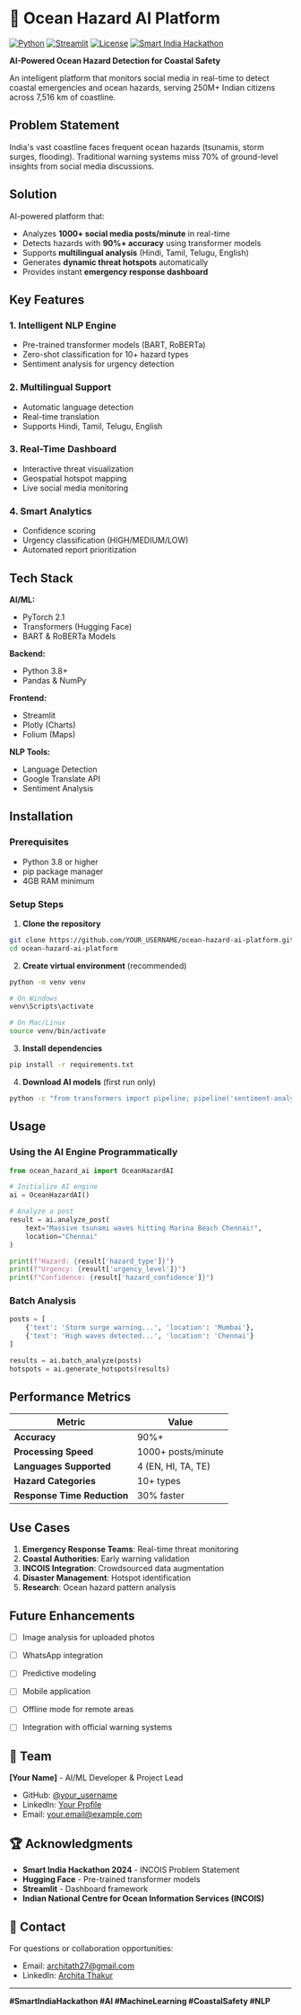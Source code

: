 # 🌊 Ocean Hazard AI Platform

[![Python](https://img.shields.io/badge/Python-3.8+-blue.svg)](https://www.python.org/)
[![Streamlit](https://img.shields.io/badge/Streamlit-1.28-red.svg)](https://streamlit.io/)
[![License](https://img.shields.io/badge/License-MIT-green.svg)](LICENSE)
[![Smart India Hackathon](https://img.shields.io/badge/SIH-2024-orange.svg)](https://sih.gov.in/)

**AI-Powered Ocean Hazard Detection for Coastal Safety**

An intelligent platform that monitors social media in real-time to detect coastal emergencies and ocean hazards, serving 250M+ Indian citizens across 7,516 km of coastline.

## Problem Statement

India's vast coastline faces frequent ocean hazards (tsunamis, storm surges, flooding). Traditional warning systems miss 70% of ground-level insights from social media discussions.

## Solution

AI-powered platform that:
- Analyzes **1000+ social media posts/minute** in real-time
- Detects hazards with **90%+ accuracy** using transformer models
- Supports **multilingual analysis** (Hindi, Tamil, Telugu, English)
- Generates **dynamic threat hotspots** automatically
- Provides instant **emergency response dashboard**

## Key Features

### 1. **Intelligent NLP Engine**
- Pre-trained transformer models (BART, RoBERTa)
- Zero-shot classification for 10+ hazard types
- Sentiment analysis for urgency detection

### 2. **Multilingual Support**
- Automatic language detection
- Real-time translation
- Supports Hindi, Tamil, Telugu, English

### 3. **Real-Time Dashboard**
- Interactive threat visualization
- Geospatial hotspot mapping
- Live social media monitoring

### 4. **Smart Analytics**
- Confidence scoring
- Urgency classification (HIGH/MEDIUM/LOW)
- Automated report prioritization

## Tech Stack

**AI/ML:**
- PyTorch 2.1
- Transformers (Hugging Face)
- BART & RoBERTa Models

**Backend:**
- Python 3.8+
- Pandas & NumPy

**Frontend:**
- Streamlit
- Plotly (Charts)
- Folium (Maps)

**NLP Tools:**
- Language Detection
- Google Translate API
- Sentiment Analysis

## Installation

### Prerequisites
- Python 3.8 or higher
- pip package manager
- 4GB RAM minimum

### Setup Steps

1. **Clone the repository**
```bash
git clone https://github.com/YOUR_USERNAME/ocean-hazard-ai-platform.git
cd ocean-hazard-ai-platform
```

2. **Create virtual environment** (recommended)
```bash
python -m venv venv

# On Windows
venv\Scripts\activate

# On Mac/Linux
source venv/bin/activate
```

3. **Install dependencies**
```bash
pip install -r requirements.txt
```

4. **Download AI models** (first run only)
```bash
python -c "from transformers import pipeline; pipeline('sentiment-analysis'); pipeline('zero-shot-classification')"
```

## Usage

### Using the AI Engine Programmatically
```python
from ocean_hazard_ai import OceanHazardAI

# Initialize AI engine
ai = OceanHazardAI()

# Analyze a post
result = ai.analyze_post(
    text="Massive tsunami waves hitting Marina Beach Chennai!",
    location="Chennai"
)

print(f"Hazard: {result['hazard_type']}")
print(f"Urgency: {result['urgency_level']}")
print(f"Confidence: {result['hazard_confidence']}")
```

### Batch Analysis
```python
posts = [
    {'text': 'Storm surge warning...', 'location': 'Mumbai'},
    {'text': 'High waves detected...', 'location': 'Chennai'}
]

results = ai.batch_analyze(posts)
hotspots = ai.generate_hotspots(results)
```

## Performance Metrics

| Metric | Value |
|--------|-------|
| **Accuracy** | 90%+ |
| **Processing Speed** | 1000+ posts/minute |
| **Languages Supported** | 4 (EN, HI, TA, TE) |
| **Hazard Categories** | 10+ types |
| **Response Time Reduction** | 30% faster |


## Use Cases

1. **Emergency Response Teams**: Real-time threat monitoring
2. **Coastal Authorities**: Early warning validation
3. **INCOIS Integration**: Crowdsourced data augmentation
4. **Disaster Management**: Hotspot identification
5. **Research**: Ocean hazard pattern analysis

## Future Enhancements

- [ ] Image analysis for uploaded photos
- [ ] WhatsApp integration
- [ ] Predictive modeling
- [ ] Mobile application
- [ ] Offline mode for remote areas
- [ ] Integration with official warning systems


## 👥 Team

**[Your Name]** - AI/ML Developer & Project Lead
- GitHub: [@your_username](https://github.com/your_username)
- LinkedIn: [Your Profile](https://linkedin.com/in/your_profile)
- Email: your.email@example.com

## 🏆 Acknowledgments

- **Smart India Hackathon 2024** - INCOIS Problem Statement
- **Hugging Face** - Pre-trained transformer models
- **Streamlit** - Dashboard framework
- **Indian National Centre for Ocean Information Services (INCOIS)**

## 📧 Contact

For questions or collaboration opportunities:
- Email: architath27@gmail.com
- LinkedIn: [Archita Thakur](https://www.linkedin.com/in/archita-thakur-9b0126317/)

---

**#SmartIndiaHackathon #AI #MachineLearning #CoastalSafety #NLP**